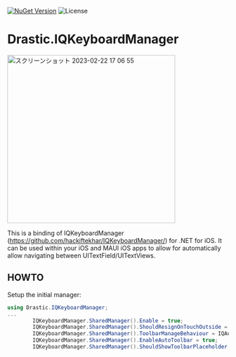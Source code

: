 [![NuGet Version](https://img.shields.io/nuget/v/Drastic.IQKeyboardManager.svg)](https://www.nuget.org/packages/Drastic.IQKeyboardManager/) ![License](https://img.shields.io/badge/License-MIT-blue.svg)

# Drastic.IQKeyboardManager

<img width="382" alt="スクリーンショット 2023-02-22 17 06 55" src="https://user-images.githubusercontent.com/898335/220560733-eaf1cefb-d911-4ad9-89b2-9454101ff1f4.png">

This is a binding of IQKeyboardManager (https://github.com/hackiftekhar/IQKeyboardManager/) for .NET for iOS. It can be used within your iOS and MAUI iOS apps to allow for automatically allow navigating between UITextField/UITextViews.

## HOWTO

Setup the initial manager:

```csharp
using Drastic.IQKeyboardManager;
...
        IQKeyboardManager.SharedManager().Enable = true;
        IQKeyboardManager.SharedManager().ShouldResignOnTouchOutside = true;
        IQKeyboardManager.SharedManager().ToolbarManageBehaviour = IQAutoToolbarManageBehaviour.Position;
        IQKeyboardManager.SharedManager().EnableAutoToolbar = true;
        IQKeyboardManager.SharedManager().ShouldShowToolbarPlaceholder = true;
```